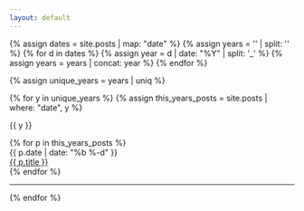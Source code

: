```yaml
---
layout: default
---
```


{% assign dates = site.posts | map: "date" %}
{% assign years = '' | split: '' %}
{% for d in dates %}
    {% assign year = d | date: "%Y" | split: '_' %}
    {% assign years = years | concat: year %}
{% endfor %}

{% assign unique_years = years | uniq %}

<div class="container">
    {% for y in unique_years %}
        {% assign this_years_posts = site.posts | where: "date", y %}
        <div class="row pt-4">
            <div class="col-2">
                <p>{{ y }}</p>
            </div>
            <div class="col">
            {% for p in this_years_posts %}
                <div class="container">
                    <div class="row">
                        <div class="col-2">
                            <span class="post-date">{{ p.date | date: "%b %-d" }}</span>
                        </div>
                        <div class="col-10">
                            <a class="post-link" href="{{ p.url | relative_url }}">{{ p.title }}</a>
                        </div>
                    </div>
                </div>
            {% endfor %}
            </div>
        </div>
        <hr class="mt-5 mb-1"/>
     {% endfor %}
</div>

<ul class="posts">
  
</ul>